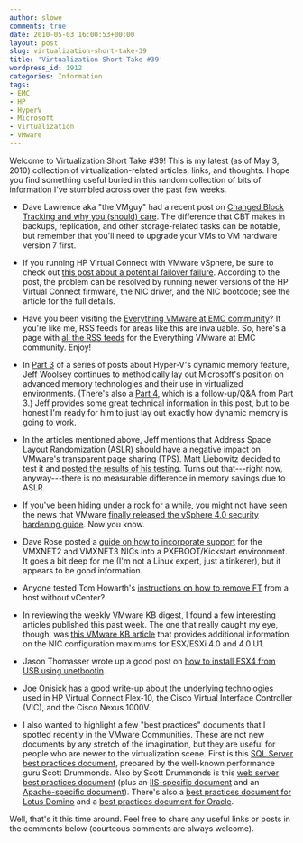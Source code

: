 ```yaml
---
author: slowe
comments: true
date: 2010-05-03 16:00:53+00:00
layout: post
slug: virtualization-short-take-39
title: 'Virtualization Short Take #39'
wordpress_id: 1912
categories: Information
tags:
- EMC
- HP
- HyperV
- Microsoft
- Virtualization
- VMware
---
```


Welcome to Virtualization Short Take #39! This is my latest (as of May 3, 2010) collection of virtualization-related articles, links, and thoughts. I hope you find something useful buried in this random collection of bits of information I've stumbled across over the past few weeks.

* Dave Lawrence aka "the VMguy" had a recent post on [Changed Block Tracking and why you (should) care](http://vmguy.com/wordpress/index.php/archives/1351). The difference that CBT makes in backups, replication, and other storage-related tasks can be notable, but remember that you'll need to upgrade your VMs to VM hardware version 7 first.

* If you running HP Virtual Connect with VMware vSphere, be sure to check out [this post about a potential failover failure](http://www.virtualtroll.com/?p=368). According to the post, the problem can be resolved by running newer versions of the HP Virtual Connect firmware, the NIC driver, and the NIC bootcode; see the article for the full details.

* Have you been visiting the [Everything VMware at EMC community](https://community.emc.com/community/connect/everything_vmware?view=overview)? If you're like me, RSS feeds for areas like this are invaluable. So, here's a page with [all the RSS feeds](https://community.emc.com/community/feeds/tags/?community=2566) for the Everything VMware at EMC community. Enjoy!

* In [Part 3](http://blogs.technet.com/virtualization/archive/2010/04/07/dynamic-memory-coming-to-hyper-v-part-3.aspx) of a series of posts about Hyper-V's dynamic memory feature, Jeff Woolsey continues to methodically lay out Microsoft's position on advanced memory technologies and their use in virtualized environments. (There's also a [Part 4](http://blogs.technet.com/virtualization/archive/2010/04/21/dynamic-memory-coming-to-hyper-v-part-4.aspx), which is a follow-up/Q&A from Part 3.) Jeff provides some great technical information in this post, but to be honest I'm ready for him to just lay out exactly how dynamic memory is going to work.

* In the articles mentioned above, Jeff mentions that Address Space Layout Randomization (ASLR) should have a negative impact on VMware's transparent page sharing (TPS). Matt Liebowitz decided to test it and [posted the results of his testing](http://blogs.kraftkennedy.com/index.php/2010/04/26/effect-of-aslr-on-transparent-page-sharing-in-vmware-vsphere/). Turns out that---right now, anyway---there is no measurable difference in memory savings due to ASLR.

* If you've been hiding under a rock for a while, you might not have seen the news that VMware [finally released the vSphere 4.0 security hardening guide](http://blogs.vmware.com/security/2010/04/vsphere-40-hardening-guide-released.html). Now you know.

* Dave Rose posted a [guide on how to incorporate support](http://drcs.ca/blog/?p=181) for the VMXNET2 and VMXNET3 NICs into a PXEBOOT/Kickstart environment. It goes a bit deep for me (I'm not a Linux expert, just a tinkerer), but it appears to be good information.

* Anyone tested Tom Howarth's [instructions on how to remove FT](http://planetvm.net/blog/?p=813) from a host without vCenter?

* In reviewing the weekly VMware KB digest, I found a few interesting articles published this past week. The one that really caught my eye, though, was [this VMware KB article](http://kb.vmware.com/selfservice/microsites/search.do?language=en_US&cmd=displayKC&externalId=1020808) that provides additional information on the NIC configuration maximums for ESX/ESXi 4.0 and 4.0 U1.

* Jason Thomasser wrote up a good post on [how to install ESX4 from USB using unetbootin](http://jthomasser.wordpress.com/2009/08/10/install-esx-4-from-usb-using-unetbootin/).

* Joe Onisick has a good [write-up about the underlying technologies](http://definethecloud.wordpress.com/2010/05/01/hp-flex-10-cisco-vic-and-nexus-1000v/) used in HP Virtual Connect Flex-10, the Cisco Virtual Interface Controller (VIC), and the Cisco Nexus 1000V.

* I also wanted to highlight a few "best practices" documents that I spotted recently in the VMware Communities. These are not new documents by any stretch of the imagination, but they are useful for people who are newer to the virtualization scene. First is this [SQL Server best practices document](http://communities.vmware.com/docs/DOC-8964), prepared by the well-known performance guru Scott Drummonds. Also by Scott Drummonds is this [web server best practices document](http://communities.vmware.com/docs/DOC-5502) (plus an [IIS-specific document](http://communities.vmware.com/docs/DOC-5504) and an [Apache-specific document](http://communities.vmware.com/docs/DOC-5503)). There's also a [best practices document for Lotus Domino](http://communities.vmware.com/docs/DOC-9671) and a [best practices document for Oracle](http://communities.vmware.com/docs/DOC-5505).

Well, that's it this time around. Feel free to share any useful links or posts in the comments below (courteous comments are always welcome).
